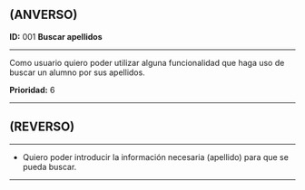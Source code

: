 ## (ANVERSO)

**ID:** 001 **Buscar apellidos**

***

Como usuario quiero poder utilizar alguna funcionalidad que haga uso de buscar un alumno por sus apellidos. 

**Prioridad:** 6

***

## (REVERSO)

***

* Quiero poder introducir la información necesaria (apellido) para que se pueda buscar.

***
